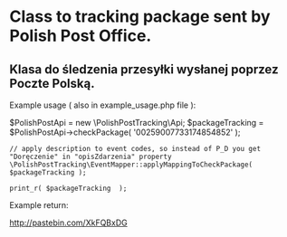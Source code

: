 Class to tracking package sent by Polish Post Office.
=====================================================
Klasa do śledzenia przesyłki wysłanej poprzez Poczte Polską.
------------------------------------------------------------------

Example usage ( also in example_usage.php file ):

  $PolishPostApi 		= new \PolishPostTracking\Api;
	$packageTracking 	= $PolishPostApi->checkPackage( '00259007733174854852' );

	// apply description to event codes, so instead of P_D you get "Doręczenie" in "opisZdarzenia" property
	\PolishPostTracking\EventMapper::applyMappingToCheckPackage( $packageTracking );

	print_r( $packageTracking  );

Example return:

http://pastebin.com/XkFQBxDG
